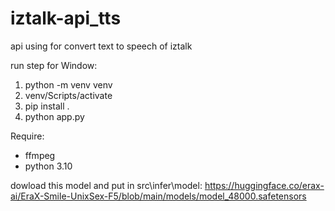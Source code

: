 # iztalk-api_tts
api using for convert text to speech of iztalk

run step for Window:
1. python -m venv venv
2. venv/Scripts/activate
3. pip install .
4. python app.py

Require:
- ffmpeg
- python 3.10

dowload this model and put in src\infer\model\:
https://huggingface.co/erax-ai/EraX-Smile-UnixSex-F5/blob/main/models/model_48000.safetensors

